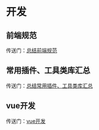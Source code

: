 # 开发
## 前端规范 ##
传送门：[总结前端规范](/docs/work/html.html)

## 常用插件、工具类库汇总 ##
传送门：[总结常用插件、工具类库汇总](/docs/work/solution.html)

## vue开发 ##
传送门：[vue开发](/docs/work/vue.html)

